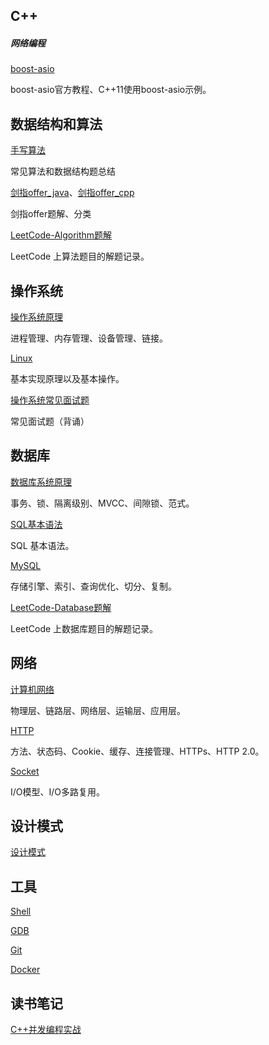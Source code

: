 C++
-----------------

##### 网络编程

[boost-asio](https://github.com/zh921/Codes/blob/master/notes/boost-asio.md)

boost-asio官方教程、C++11使用boost-asio示例。

数据结构和算法
-----------------

[手写算法](https://github.com/zh921/Codes/blob/master/notes/手写算法.md)

常见算法和数据结构题总结

[剑指offer_java](https://github.com/zh921/Codes/blob/master/notes/剑指offer_java.md)、[剑指offer_cpp](https://github.com/zh921/Codes/blob/master/notes/剑指offer_cpp.md)

剑指offer题解、分类

[LeetCode-Algorithm题解](https://github.com/zh921/Codes/blob/master/notes/LeetCode-Algorithm题解.md)

LeetCode 上算法题目的解题记录。

操作系统
-----------------

[操作系统原理](https://github.com/zh921/Codes/blob/master/notes/操作系统原理.md)

进程管理、内存管理、设备管理、链接。

[Linux](https://github.com/zh921/Codes/blob/master/notes/Linux.md)

基本实现原理以及基本操作。

[操作系统常见面试题](https://github.com/zh921/Codes/blob/master/notes/操作系统常见面试题.md)

常见面试题（背诵）

数据库
-----------------

[数据库系统原理](https://github.com/zh921/Codes/blob/master/notes/数据库系统原理.md)

事务、锁、隔离级别、MVCC、间隙锁、范式。

[SQL基本语法](https://github.com/zh921/Codes/blob/master/notes/SQL基本语法.md)

SQL 基本语法。

[MySQL](https://github.com/zh921/Codes/blob/master/notes/MySQL.md)

存储引擎、索引、查询优化、切分、复制。

[LeetCode-Database题解](https://github.com/zh921/Codes/blob/master/notes/LeetCode-Database题解.md)

LeetCode 上数据库题目的解题记录。

网络
-----------------

[计算机网络](https://github.com/zh921/Codes/blob/master/notes/计算机网络.md)

物理层、链路层、网络层、运输层、应用层。

[HTTP](https://github.com/zh921/Codes/blob/master/notes/HTTP.md)

方法、状态码、Cookie、缓存、连接管理、HTTPs、HTTP 2.0。

[Socket](https://github.com/zh921/Codes/blob/master/notes/Socket.md)

I/O模型、I/O多路复用。

设计模式
-----------------

[设计模式](https://github.com/zh921/Codes/blob/master/notes/设计模式.md)

工具
-----------------

[Shell](https://github.com/zh921/Codes/blob/master/notes/Shell.md)

[GDB](https://github.com/zh921/Codes/blob/master/notes/GDB.md)

[Git](https://github.com/zh921/Codes/blob/master/notes/Git.md)

[Docker](https://github.com/zh921/Codes/blob/master/notes/Docker.md)

读书笔记
-----------------

[C++并发编程实战](https://github.com/zh921/Codes/blob/master/读书笔记/Cpp并发编程实战.md)
